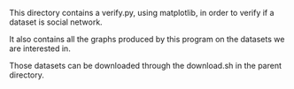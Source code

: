 This directory contains a verify.py, using matplotlib, in order to verify if a dataset is social network.

It also contains all the graphs produced by this program on the datasets we are interested in. 

Those datasets can be downloaded through the download.sh in the parent directory.
